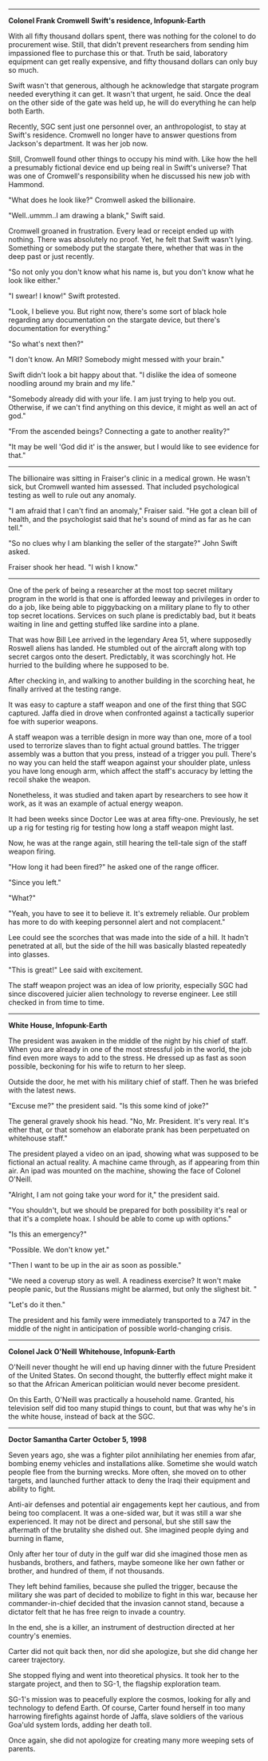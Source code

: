 ***
**Colonel Frank Cromwell**
**Swift's residence, Infopunk-Earth**

With all fifty thousand dollars spent, there was nothing for the colonel to do procurement wise. Still, that didn't prevent researchers from sending him impassioned flee to purchase this or that. Truth be said, laboratory equipment can get really expensive, and fifty thousand dollars can only buy so much.

Swift wasn't that generous, although he acknowledge that stargate program needed everything it can get. It wasn't that urgent, he said. Once the deal on the other side of the gate was held up, he will do everything he can help both Earth.

Recently, SGC sent just one personnel over, an anthropologist, to stay at Swift's residence. Cromwell no longer have to answer questions from Jackson's department. It was her job now.

Still, Cromwell found other things to occupy his mind with. Like how the hell a presumably fictional device end up being real in Swift's universe? That was one of Cromwell's responsibility when he discussed his new job with Hammond.

"What does he look like?" Cromwell asked the billionaire.

"Well..ummm..I am drawing a blank," Swift said.

Cromwell groaned in frustration. Every lead or receipt ended up with nothing. There was absolutely no proof. Yet, he felt that Swift wasn't lying. Something or somebody put the stargate there, whether that was in the deep past or just recently.

"So not only you don't know what his name is, but you don't know what he look like either."

"I swear! I know!" Swift protested.

"Look, I believe you. But right now, there's some sort of black hole regarding any documentation on the stargate device, but there's documentation for everything."

"So what's next then?"

"I don't know. An MRI? Somebody might messed with your brain."

Swift didn't look a bit happy about that. "I dislike the idea of someone noodling around my brain and my life."

"Somebody already did with your life. I am just trying to help you out. Otherwise, if we can't find anything on this device, it might as well an act of god."

"From the ascended beings? Connecting a gate to another reality?"

"It may be well 'God did it' is the answer, but I would like to see evidence for that."

***

The billionaire was sitting in Fraiser's clinic in a medical grown. He wasn't sick, but Cromwell wanted him assessed. That included psychological testing as well to rule out any anomaly.

"I am afraid that I can't find an anomaly," Fraiser said. "He got a clean bill of health, and the psychologist said that he's sound of mind as far as he can tell."

"So no clues why I am blanking the seller of the stargate?" John Swift asked.

Fraiser shook her head. "I wish I know."

***

One of the perk of being a researcher at the most top secret military program in the world is that one is afforded leeway and privileges in order to do a job, like being able to piggybacking on a military plane to fly to other top secret locations. Services on such plane is predictably bad, but it beats waiting in line and getting stuffed like sardine into a plane.

That was how Bill Lee arrived in the legendary Area 51, where supposedly Roswell aliens has landed. He stumbled out of the aircraft along with top secret cargos onto the desert. Predictably, it was scorchingly hot. He hurried to the building where he supposed to be.

After checking in, and walking to another building in the scorching heat, he finally arrived at the testing range.

It was easy to capture a staff weapon and one of the first thing that SGC captured. Jaffa died in drove when confronted against a tactically superior foe with superior weapons.

A staff weapon was a terrible design in more way than one, more of a tool used to terrorize slaves than to fight actual ground battles. The trigger assembly was a button that you press, instead of a trigger you pull. There's no way you can held the staff weapon against your shoulder plate, unless you have long enough arm, which affect the staff's accuracy by letting the recoil shake the weapon.

Nonetheless, it was studied and taken apart by researchers to see how it work, as it was an example of actual energy weapon.

It had been weeks since Doctor Lee was at area fifty-one. Previously, he set up a rig for testing rig for testing how long a staff weapon might last.

Now, he was at the range again, still hearing the tell-tale sign of the staff weapon firing.

"How long it had been fired?" he asked one of the range officer.

"Since you left."

"What?"

"Yeah, you have to see it to believe it. It's extremely reliable. Our problem has more to do with keeping personnel alert and not complacent."

Lee could see the scorches that was made into the side of a hill. It hadn't penetrated at all, but the side of the hill was basically blasted repeatedly into glasses.

"This is great!" Lee said with excitement.

The staff weapon project was an idea of low priority, especially SGC had since discovered juicier alien technology to reverse engineer. Lee still checked in from time to time.

***
**White House, Infopunk-Earth**

The president was awaken in the middle of the night by his chief of staff. When you are already in one of the most stressful job in the world, the job find even more ways to add to the stress. He dressed up as fast as soon possible, beckoning for his wife to return to her sleep.

Outside the door, he met with his military chief of staff. Then he was briefed with the latest news.

"Excuse me?" the president said. "Is this some kind of joke?"

The general gravely shook his head. "No, Mr. President. It's very real. It's either that, or that somehow an elaborate prank has been perpetuated on whitehouse staff."

The president played a video on an ipad, showing what was supposed to be fictional an actual reality. A machine came through, as if appearing from thin air. An ipad was mounted on the machine, showing the face of Colonel O'Neill.

"Alright, I am not going take your word for it," the president said.

"You shouldn't, but we should be prepared for both possibility it's real or that it's a complete hoax. I should be able to come up with options."

"Is this an emergency?"

"Possible. We don't know yet."

"Then I want to be up in the air as soon as possible."

"We need a coverup story as well. A readiness exercise? It won't make people panic, but the Russians might be alarmed, but only the slighest bit. "

"Let's do it then."

The president and his family were immediately transported to a 747 in the middle of the night in anticipation of possible world-changing crisis.

***
**Colonel Jack O'Neill**
**Whitehouse, Infopunk-Earth**

O'Neill never thought he will end up having dinner with the future President of the United States. On second thought, the butterfly effect might make it so that the African American politician would never become president.

On this Earth, O'Neill was practically a household name. Granted, his television self did too many stupid things to count, but that was why he's in the white house, instead of back at the SGC.

***
**Doctor Samantha Carter**
**October 5, 1998**

Seven years ago, she was a fighter pilot annihilating her enemies from afar, bombing enemy vehicles and installations alike. Sometime she would watch people flee from the burning wrecks. More often, she moved on to other targets, and launched further attack to deny the Iraqi their equipment and ability to fight.

Anti-air defenses and potential air engagements kept her cautious, and from being too complacent. It was a one-sided war, but it was still a war she experienced. It may not be direct and personal, but she still saw the aftermath of the brutality she dished out. She imagined people dying and burning in flame,

Only after her tour of duty in the gulf war did she imagined those men as husbands, brothers, and fathers, maybe someone like her own father or brother, and hundred of them, if not thousands.

They left behind families, because she pulled the trigger, because the military she was part of decided to mobilize to fight in this war, because her commander-in-chief decided that the invasion cannot stand, because a dictator felt that he has free reign to invade a country.

In the end, she is a killer, an instrument of destruction directed at her country's enemies.

Carter did not quit back then, nor did she apologize, but she did change her career trajectory.

She stopped flying and went into theoretical physics. It took her to the stargate project, and then to SG-1, the flagship exploration team.

SG-1's mission was to peacefully explore the cosmos, looking for ally and technology to defend Earth. Of course, Carter found herself in too many harrowing firefights against horde of Jaffa, slave soldiers of the various Goa'uld system lords, adding her death toll.

Once again, she did not apologize for creating many more weeping sets of parents.
